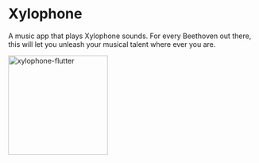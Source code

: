 # Xylophone

A music app that plays Xylophone sounds. For every Beethoven out there, this will let you unleash your musical talent where ever you are.

<img width="200" alt="xylophone-flutter" src="https://user-images.githubusercontent.com/92791089/219958502-2872389d-857a-4c7a-a6c0-59dc5b2ba027.png">
